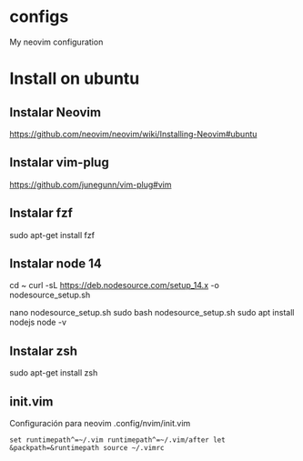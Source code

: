 # configs
My neovim configuration

# Install on ubuntu

## Instalar Neovim
https://github.com/neovim/neovim/wiki/Installing-Neovim#ubuntu

## Instalar vim-plug
https://github.com/junegunn/vim-plug#vim

## Instalar fzf
sudo apt-get install fzf

## Instalar node 14
cd ~
curl -sL https://deb.nodesource.com/setup_14.x -o nodesource_setup.sh

nano nodesource_setup.sh
sudo bash nodesource_setup.sh
sudo apt install nodejs
node -v

## Instalar zsh
sudo apt-get install zsh

## init.vim

Configuración para neovim 
.config/nvim/init.vim

`set runtimepath^=~/.vim runtimepath^=~/.vim/after
let &packpath=&runtimepath
source ~/.vimrc`
